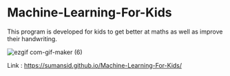 # Machine-Learning-For-Kids

This program is developed for kids to get better at maths as well as improve their handwriting.


![ezgif com-gif-maker (6)](https://user-images.githubusercontent.com/53033648/82849296-3b5e4080-9ec5-11ea-9af1-9d4b6a94b935.gif)





Link : https://sumansid.github.io/Machine-Learning-For-Kids/
